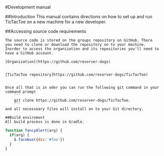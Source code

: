 #Development manual

##Introduction
	This manual contains directions on how to set up and run TicTacToe on a new machine for a new developer.

##Accessing source code requirements
	
	The source code is stored on the groups repository on GitHub. There you need to clone or download the repository on to your machine. 
	Inorder to access the organization and its repositories you'll need to have a GitHub account. 

	[Organization](https://github.com/resorver-dogs)


	[TicTacToe repository]https://github.com/resorver-dogs/TicTacToe)


	Once all that is in oder you can run the following git command in your command prompt
		```
		git clone https://github.com/resorver-dogs/TicTacToe.
		```
	and all necesseary files will install on to your Git directory.

	##Build enviroment
	All build process is done in Gradle.

```javascript
function fancyAlert(arg) {
  if(arg) {
    $.facebox({div:'#foo'})
  }
}
```